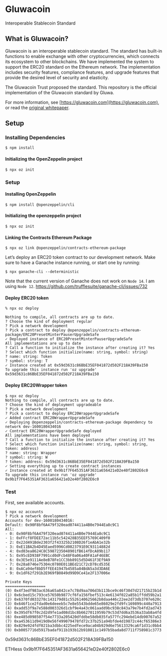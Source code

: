 # Gluwacoin

Interoperable Stablecoin Standard

## What is Gluwacoin?

Gluwacoin is an interoperable stablecoin standard. The standard has built-in functions to enable exchange with other cryptocurrencies, which connects its ecosystem to other blockchains. We have implemented the system to support the ERC20 standard on the Ethereum network. The implementation includes security features, compliance features, and upgrade features that provide the desired level of security and elasticity.

The Gluwacoin Trust proposed the standard. This repository is the official implementation of the Gluwacoin standard by Gluwa.

For more information, see [https://gluwacoin.com](https://gluwacoin.com), or read the [original whitepaper](https://gluwacoin.com/white-paper).

## Setup

### Installing Dependencies

```commandline
$ npm install
```

#### Initializing the OpenZeppelin project
```commandline
$ npx oz init
```




### Setup

#### Installing OpenZeppelin
```commandline
$ npm install @openzeppelin/cli
```

#### Initializing the openzeppelin project
```commandline
$ npx oz init
```

#### Linking the Contracts Ethereum Package
```commandline
$ npx oz link @openzeppelin/contracts-ethereum-package
```

Let’s deploy an ERC20 token contract to our development network.
Make sure to have a Ganache instance running, or start one by running:
```commandline
$ npx ganache-cli --deterministic
```
Note that the current version of Ganache does not work on `Node 14`.
I am using `Node 12`.
https://github.com/trufflesuite/ganache-cli/issues/732

#### Deploy ERC20 token
```commandline
% npx oz deploy

Nothing to compile, all contracts are up to date.
? Choose the kind of deployment regular
? Pick a network development
? Pick a contract to deploy @openzeppelin/contracts-ethereum-package/ERC20PresetMinterPauserUpgradeSafe
✓ Deployed instance of ERC20PresetMinterPauserUpgradeSafe
All implementations are up to date
? Call a function to initialize the instance after creating it? Yes
? Select which function initialize(name: string, symbol: string)
? name: string: Token
? symbol: string: T
✓ Instance created at 0x59d3631c86BbE35EF041872d502F218A39FBa150
To upgrade this instance run 'oz upgrade'
0x59d3631c86BbE35EF041872d502F218A39FBa150
```

#### Deploy ERC20Wrapper token
```commandline
$ npx oz deploy
Nothing to compile, all contracts are up to date.
? Choose the kind of deployment upgradeable
? Pick a network development
? Pick a contract to deploy ERC20WrapperUpgradeSafe
✓ Added contract ERC20WrapperUpgradeSafe
✓ Deploying @openzeppelin/contracts-ethereum-package dependency to network dev-1600180434016
✓ Contract ERC20WrapperUpgradeSafe deployed
All implementations have been deployed
? Call a function to initialize the instance after creating it? Yes
? Select which function initialize(name: string, symbol: string, token: address)
? name: string: Wrapper
? symbol: string: W
? token: address: 0x59d3631c86BbE35EF041872d502F218A39FBa150
✓ Setting everything up to create contract instances
✓ Instance created at 0x9b1f7F645351AF3631a656421eD2e40f2802E6c0
To upgrade this instance run 'oz upgrade'
0x9b1f7F645351AF3631a656421eD2e40f2802E6c0
```

### Test
First, see available accounts.
```commandline
$ npx oz accounts
? Pick a network development
Accounts for dev-1600180434016:
Default: 0x90F8bf6A479f320ead074411a4B0e7944Ea8c9C1
All:
- 0: 0x90F8bf6A479f320ead074411a4B0e7944Ea8c9C1
- 1: 0xFFcf8FDEE72ac11b5c542428B35EEF5769C409f0
- 2: 0x22d491Bde2303f2f43325b2108D26f1eAbA1e32b
- 3: 0xE11BA2b4D45Eaed5996Cd0823791E0C93114882d
- 4: 0xd03ea8624C8C5987235048901fB614fDcA89b117
- 5: 0x95cED938F7991cd0dFcb48F0a06a40FA1aF46EBC
- 6: 0x3E5e9111Ae8eB78Fe1CC3bb8915d5D461F3Ef9A9
- 7: 0x28a8746e75304c0780E011BEd21C72cD78cd535E
- 8: 0xACa94ef8bD5ffEE41947b4585a84BdA5a3d3DA6E
- 9: 0x1dF62f291b2E969fB0849d99D9Ce41e2F137006e

Private Keys
==================
(0) 0x4f3edf983ac636a65a842ce7c78d9aa706d3b113bce9c46f30d7d21715b23b1d
(1) 0x6cbed15c793ce57650b9877cf6fa156fbef513c4e6134f022a85b1ffdd59b2a1
(2) 0x6370fd033278c143179d81c5526140625662b8daa446c22ee2d73db3707e620c
(3) 0x646f1ce2fdad0e6deeeb5c7e8e5543bdde65e86029e2fd9fc169899c440a7913
(4) 0xadd53f9a7e588d003326d1cbf9e4a43c061aadd9bc938c843a79e7b4fd2ad743
(5) 0x395df67f0c2d2d9fe1ad08d1bc8b6627011959b79c53d7dd6a3536a33ab8a4fd
(6) 0xe485d098507f54e7733a205420dfddbe58db035fa577fc294ebd14db90767a52
(7) 0xa453611d9419d0e56f499079478fd72c37b251a94bfde4d19872c44cf65386e3
(8) 0x829e924fdf021ba3dbbc4225edfece9aca04b929d6e75613329ca6f1d31c0bb4
(9) 0xb0057716d5917badaf911b193b12b910811c1497b5bada8d7711f758981c3773
```

0x59d3631c86BbE35EF041872d502F218A39FBa150

ETHless 0x9b1f7F645351AF3631a656421eD2e40f2802E6c0

